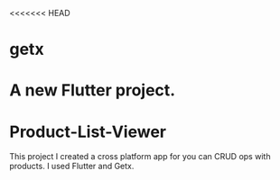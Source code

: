 <<<<<<< HEAD
# getx

A new Flutter project.
=======
# Product-List-Viewer
This project I created a cross platform app for you can CRUD ops with products. I used Flutter and Getx. 